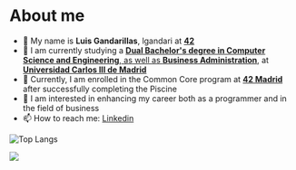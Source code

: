 # About me

- 👋 My name is **Luis Gandarillas**, lgandari at [**42**](https://www.42network.org/)
- 🔭 I am currently studying a [**Dual Bachelor's degree in Computer Science and Engineering**, as well as **Business Administration**](https://www.uc3m.es/doble-grado/informatica-ade), at [**Universidad Carlos III de Madrid**](https://www.uc3m.es/inicio)
- 🌱 Currently, I am enrolled in the Common Core program at [**42 Madrid**](https://www.42madrid.com) after successfully completing the Piscine
- 🚀 I am interested in enhancing my career both as a programmer and in the field of business
- 📫 How to reach me: [Linkedin](https://www.linkedin.com/in/luis-gandarillas)

![Top Langs](https://github-readme-stats.vercel.app/api/top-langs/?username=lgandarillas&layout=compact)

<p align="left">
  <a href="https://skillicons.dev">
    <img src="https://skillicons.dev/icons?i=c,python,git,github,linux" />
  </a>
</p>

